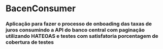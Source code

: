 # BacenConsumer

### Aplicação para fazer o processo de onboading das taxas de juros consumindo a API do banco central com paginação utilizando HATEOAS e testes com satisfatoria porcentagem de cobertura de testes

